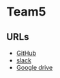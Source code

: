 # Team5

## URLs
-  [GitHub](https://github.com/kayamin/AIL_team5/)
-  [slack](https://dljp-lectures.slack.com/messages/C7LBX364X/)
-  [Google drive](https://drive.google.com/drive/u/1/folders/18CyWfk0fknH3WX7Snreku_eqDMd3GYU5/)
